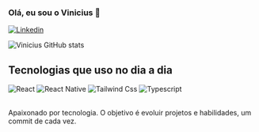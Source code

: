 ### Olá, eu sou o Vinicius 👋

[![Linkedin](https://img.shields.io/badge/LinkedIn-0077B5?style=for-the-badge&logo=linkedin&logoColor=white)](https://www.linkedin.com/in/vin%C3%ADcius-raitz-pilati-ba4ab720b/)

![Vinicius GitHub stats](https://github-readme-stats.vercel.app/api?username=ViniciusPilati2005&show_icons=true&theme=tokyonight)

## Tecnologias que uso no dia a dia

<div style='display: inline-block'>
<img style='align-center' alt='React' src='https://img.shields.io/badge/React-20232A?style=for-the-badge&logo=react&logoColor=61DAFB' />

<img style='align-center' alt='React Native' src='https://img.shields.io/badge/React_Native-20232A?style=for-the-badge&logo=react&logoColor=61DAFB' />

<img style='align-center' alt='Tailwind Css' src='https://img.shields.io/badge/Tailwind_CSS-38B2AC?style=for-the-badge&logo=tailwind-css&logoColor=white' />
<img style='align-center' alt='Typescript' src='https://img.shields.io/badge/TypeScript-007ACC?style=for-the-badge&logo=typescript&logoColor=white' />
</div>
<br>
<br>

Apaixonado por tecnologia. O objetivo é evoluir projetos e habilidades, um commit de cada vez.
